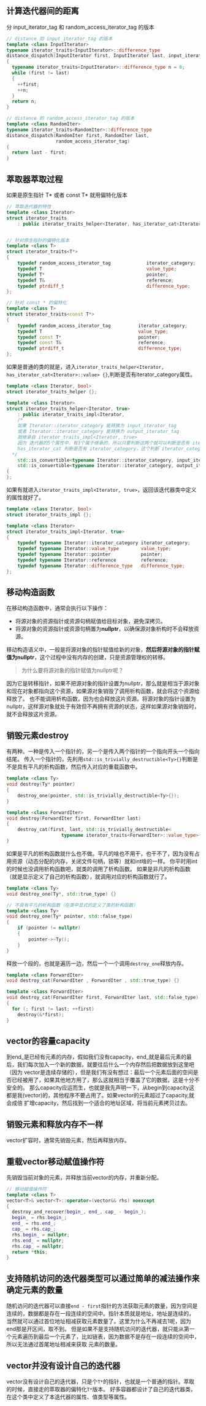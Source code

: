 ## 计算迭代器间的距离

分 input_iterator_tag 和 random_access_iterator_tag 的版本

```cpp
// distance 的 input_iterator_tag 的版本
template <class InputIterator>
typename iterator_traits<InputIterator>::difference_type
distance_dispatch(InputIterator first, InputIterator last, input_iterator_tag)
{
  typename iterator_traits<InputIterator>::difference_type n = 0;
  while (first != last)
  {
    ++first;
    ++n;
  }
  return n;
}

// distance 的 random_access_iterator_tag 的版本
template <class RandomIter>
typename iterator_traits<RandomIter>::difference_type
distance_dispatch(RandomIter first, RandomIter last,
                  random_access_iterator_tag)
{
  return last - first;
}
```

## 萃取器萃取过程
如果是原生指针 T* 或者 const T* 就用偏特化版本
```cpp
// 萃取迭代器的特性
template <class Iterator>
struct iterator_traits
    : public iterator_traits_helper<Iterator, has_iterator_cat<Iterator>::value> {};   // 根据迭代器是否有 iterator_category 选择不同函数


// 针对原生指针的偏特化版本
template <class T>
struct iterator_traits<T*>
{
    typedef random_access_iterator_tag             iterator_category;
    typedef T                                      value_type;
    typedef T*                                     pointer;
    typedef T&                                     reference;
    typedef ptrdiff_t                              difference_type;   
};

// 针对 const * 的偏特化
template <class T>
struct iterator_traits<const T*>
{
    typedef random_access_iterator_tag          iterator_category;
    typedef T                                   value_type;
    typedef const T*                            pointer;
    typedef const T&                            reference;
    typedef ptrdiff_t                           difference_type;                                  
};

```

如果是普通的类的就是，进入``iterator_traits_helper<Iterator, has_iterator_cat<Iterator>::value> {}``,判断是否有iterator_category属性。
```cpp
template <class Iterator, bool>
struct iterator_traits_helper {};

template <class Iterator>
struct iterator_traits_helper<Iterator, true>
    : public iterator_traits_impl<Iterator,
    /*
    如果 Iterator::iterator_category 能转换为 input_iterator_tag 
    或者 Iterator::iterator_category 能转换为 output_iterator_tag
    就继承自 iterator_traits_impl<Iterator, true>
    因为 迭代器的5个属性中，有3个属于继承的，所以只要判断这两个就可以判断是否有 iterator_category 了、
    has_iterator_cat 判断是否有 iterator_category，这个判断 iterator_category 是不是这 5 个
  */
    std::is_convertible<typename Iterator::iterator_category, input_iterator_tag>::value ||
    std::is_convertible<typename Iterator::iterator_category, output_iterator_tag>::value>       // 如果 Iterator::iterator_category 能转化为 output_iterator_tag 返回一个true
{
};
```

如果有就进入``iterator_traits_impl<Iterator, true>``，返回该迭代器类中定义的属性就好了。
```cpp
template <class Iterator, bool>
struct iterator_traits_impl {};

template <class Iterator>
struct iterator_traits_impl<Iterator, true>
{
    typedef typename Iterator::iterator_category iterator_category;
    typedef typename Iterator::value_type        value_type;
    typedef typename Iterator::pointer           pointer;
    typedef typename Iterator::reference         reference;
    typedef typename Iterator::difference_type   difference_type;
};
```

## 移动构造函数
在移动构造函数中，通常会执行以下操作：
- 将源对象的资源指针或资源句柄赋值给目标对象，避免深拷贝。
- 将源对象的资源指针或资源句柄置为**nullptr**，以确保源对象析构时不会释放资源。

移动构造语义中，一般是将源对象的指针赋值给新的对象，**然后将源对象的指针赋值为nullptr**，这个过程中没有内存的创建，只是资源管理权的转移。
>为什么要将源对象的指针赋值为nullptr呢？

因为它是转移指针，如果不把源对象的指针设置为nullptr，那么就是相当于源对象和现在对象都指向这个资源，如果源对象销毁了调用析构函数，就会将这个资源给释放了。
也不能调用析构函数，因为也会释放这片资源。将源对象的指针设置为nullptr，这样源对象就处于有效但不再拥有资源的状态，这样如果源对象销毁时，就不会释放这片资源。

## 销毁元素destroy
有两种。一种是传入一个指针的，另一个是传入两个指针的一个指向开头一个指向结尾。
传入一个指针的，先利用``std::is_trivially_destructible<Ty>{}``判断是不是具有平凡的析构函数，然后传入对应的重载函数中。
```cpp
template <class Ty>
void destroy(Ty* pointer)
{
    destroy_one(pointer, std::is_trivially_destructible<Ty>{});
}

template <class ForwardIter>
void destroy(ForwardIter first, ForwardIter last)
{
    destroy_cat(first, last, std::is_trivially_destructible<
                    typename iterator_traits<ForwardIter>::value_type>{});
}
```
如果是平凡的析构函数就什么也不做。平凡的啥也不用干，也干不了，因为没有占用资源（动态分配的内存，关闭文件句柄，锁等）就和int啥的一样。
你平时用int的时候也没调用析构函数吧，就类的调用了析构函数。
如果是非凡的析构函数（就是显示定义了自己的析构函数），就调用对应的析构函数就行了。
```cpp
template <class Ty>
void destroy_one(Ty*, std::true_type) {}

// 不具有平凡的析构函数（在类中显式的定义了类的析构函数）
template <class Ty>
void destroy_one(Ty* pointer, std::false_type)
{
    if (pointer != nullptr)
    {
        pointer->~Ty();
    }
}
```
释放一个段的，也就是遍历一边，然后一个一个调用``destroy_one``释放内存。
```cpp
template <class ForwardIter>
void destroy_cat(ForwardIter , ForwardIter , std::true_type) {}

template <class ForwardIter>
void destroy_cat(ForwardIter first, ForwardIter last, std::false_type)
{
  for (; first != last; ++first)
    destroy(&*first);
}
```

## vector的容量capacity
到end_是已经有元素的内存，假如我们没有capacity，end_就是最后元素的最后，我们每次加入一个新的数据，就要往后什么一个内存然后把数据放到这里吧（因为
vector是连续存储的），但是我们有没有想过：最后一个元素后面的空间是否已经被用了，如果其他地方用了，那么这就相当于覆盖了它的数据，这是十分不安全的。
那么capacity应运而生，也就是我先声明一下，从begin到capacity这都是我(vector)的，其他程序不要占用了。如果vector的元素超过了capacity,就会成倍
扩增capacity，然后找到一个适合的地址区域，将当前元素拷贝过去。

## 销毁元素和释放内存不一样
vector扩容时，通常先销毁元素，然后再释放内存。

## 重载vector移动赋值操作符
先销毁当前对象的元素，并释放当前vector的内存，并重新分配。
```cpp
// 移动赋值操作符
template <class T>
vector<T>& vector<T>::operator=(vector&& rhs) noexcept
{
  destroy_and_recover(begin_, end_, cap_ - begin_);
  begin_ = rhs.begin_;
  end_ = rhs.end_;
  cap_ = rhs.cap_;
  rhs.begin_ = nullptr;
  rhs.end_ = nullptr;
  rhs.cap_ = nullptr;
  return *this;
}
```

## 支持随机访问的迭代器类型可以通过简单的减法操作来确定元素的数量
随机访问的迭代器可以直接``end - first``指针的方法获取元素的数量，因为空间是连续的，数据都是存在一段连续的空间中。指针本质就是地址，地址是连续的，
当然就可以通过首位地址相减获取元素数量了。这里为什么不再减去1呢，因为end那是开区间，取不到。
但是如果不是支持随机访问的迭代器，就只能从第一个元素遍历到最后一个元素了，比如链表，因为数据不是存在一段连续的空间中，所以无法通过首尾地址相减来获取
元素的数量。

## vector并没有设计自己的迭代器
vector没有设计自己的迭代器，只是个``T*``的指针，也就是一个普通的指针。萃取的时候，直接走的萃取器的偏特化``T*``版本。
好多容器都设计了自己的迭代器类，在这个类中定义了本迭代器的属性、值类型等属性。